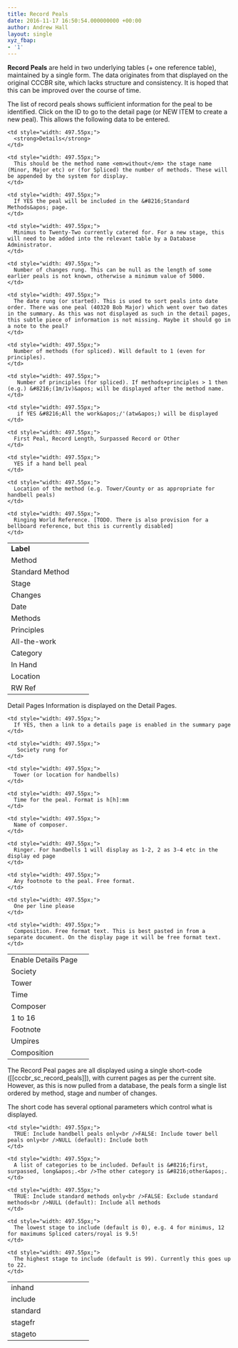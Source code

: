 ```yaml
---
title: Record Peals
date: 2016-11-17 16:50:54.000000000 +00:00
author: Andrew Hall
layout: single
xyz_fbap:
- '1'
---
```

**Record Peals** are held in two underlying tables (+ one reference table), maintained by a single form. The data originates from that displayed on the original CCCBR site, which lacks structure and consistency. It is hoped that this can be improved over the course of time.

The list of record peals shows sufficient information for the peal to be identified. Click on the ID to go to the detail page (or NEW ITEM to create a new peal). This allows the following data to be entered.

<table>
  <tr>
    <td style="width: 167.45px;">
      <strong>Label</strong>
    </td>
    
    <td style="width: 497.55px;">
      <strong>Details</strong>
    </td>
  </tr>
  
  <tr>
    <td style="width: 167.45px;">
      Method
    </td>
    
    <td style="width: 497.55px;">
      This should be the method name <em>without</em> the stage name (Minor, Major etc) or (for Spliced) the number of methods. These will be appended by the system for display.
    </td>
  </tr>
  
  <tr>
    <td style="width: 167.45px;">
      Standard Method
    </td>
    
    <td style="width: 497.55px;">
      If YES the peal will be included in the &#8216;Standard Methods&apos; page.
    </td>
  </tr>
  
  <tr>
    <td style="width: 167.45px;">
      Stage
    </td>
    
    <td style="width: 497.55px;">
      Minimus to Twenty-Two currently catered for. For a new stage, this will need to be added into the relevant table by a Database Administrator.
    </td>
  </tr>
  
  <tr>
    <td style="width: 167.45px;">
      Changes
    </td>
    
    <td style="width: 497.55px;">
      Number of changes rung. This can be null as the length of some earlier peals is not known, otherwise a minimum value of 5000.
    </td>
  </tr>
  
  <tr>
    <td style="width: 167.45px;">
      Date
    </td>
    
    <td style="width: 497.55px;">
      The date rung (or started). This is used to sort peals into date order. There was one peal (40320 Bob Major) which went over two dates in the summary. As this was not displayed as such in the detail pages, this subtle piece of information is not missing. Maybe it should go in a note to the peal?
    </td>
  </tr>
  
  <tr>
    <td style="width: 167.45px;">
      Methods
    </td>
    
    <td style="width: 497.55px;">
      Number of methods (for spliced). Will default to 1 (even for principles).
    </td>
  </tr>
  
  <tr>
    <td style="width: 167.45px;">
      Principles
    </td>
    
    <td style="width: 497.55px;">
       Number of principles (for spliced). If methods+principles > 1 then (e.g.) &#8216;(1m/1v)&apos; will be displayed after the method name.
    </td>
  </tr>
  
  <tr>
    <td style="width: 167.45px;">
      All-the-work
    </td>
    
    <td style="width: 497.55px;">
       if YES &#8216;All the work&apos;/'(atw&apos;) will be displayed
    </td>
  </tr>
  
  <tr>
    <td style="width: 167.45px;">
      Category
    </td>
    
    <td style="width: 497.55px;">
      First Peal, Record Length, Surpassed Record or Other
    </td>
  </tr>
  
  <tr>
    <td style="width: 167.45px;">
      In Hand
    </td>
    
    <td style="width: 497.55px;">
      YES if a hand bell peal
    </td>
  </tr>
  
  <tr>
    <td style="width: 167.45px;">
      Location
    </td>
    
    <td style="width: 497.55px;">
      Location of the method (e.g. Tower/County or as appropriate for handbell peals)
    </td>
  </tr>
  
  <tr>
    <td style="width: 167.45px;">
      RW Ref
    </td>
    
    <td style="width: 497.55px;">
      Ringing World Reference. [TODO. There is also provision for a bellboard reference, but this is currently disabled]
    </td>
  </tr>
</table>

Detail Pages Information is displayed on the Detail Pages.

<table>
  <tr>
    <td style="width: 167.45px;">
      Enable Details Page
    </td>
    
    <td style="width: 497.55px;">
      If YES, then a link to a details page is enabled in the summary page
    </td>
  </tr>
  
  <tr>
    <td style="width: 167.45px;">
      Society
    </td>
    
    <td style="width: 497.55px;">
       Society rung for
    </td>
  </tr>
  
  <tr>
    <td style="width: 167.45px;">
      Tower
    </td>
    
    <td style="width: 497.55px;">
      Tower (or location for handbells)
    </td>
  </tr>
  
  <tr>
    <td style="width: 167.45px;">
      Time
    </td>
    
    <td style="width: 497.55px;">
      Time for the peal. Format is h[h]:mm
    </td>
  </tr>
  
  <tr>
    <td style="width: 167.45px;">
      Composer
    </td>
    
    <td style="width: 497.55px;">
      Name of composer.
    </td>
  </tr>
  
  <tr>
    <td style="width: 167.45px;">
      1 to 16
    </td>
    
    <td style="width: 497.55px;">
      Ringer. For handbells 1 will display as 1-2, 2 as 3-4 etc in the display ed page
    </td>
  </tr>
  
  <tr>
    <td style="width: 167.45px;">
      Footnote
    </td>
    
    <td style="width: 497.55px;">
      Any footnote to the peal. Free format.
    </td>
  </tr>
  
  <tr>
    <td style="width: 167.45px;">
      Umpires
    </td>
    
    <td style="width: 497.55px;">
      One per line please
    </td>
  </tr>
  
  <tr>
    <td style="width: 167.45px;">
      Composition
    </td>
    
    <td style="width: 497.55px;">
      Composition. Free format text. This is best pasted in from a separate document. On the display page it will be free format text.
    </td>
  </tr>
</table>

The Record Peal pages are all displayed using a single short-code ([[cccbr\_sc\_record_peals]]), with current pages as per the current site. However, as this is now pulled from a database, the peals form a single list ordered by method, stage and number of changes.

The short code has several optional parameters which control what is displayed.

<table>
  <tr>
    <td style="width: 167.45px;">
      inhand
    </td>
    
    <td style="width: 497.55px;">
      TRUE: Include handbell peals only<br />FALSE: Include tower bell peals only<br />NULL (default): Include both
    </td>
  </tr>
  
  <tr>
    <td style="width: 167.45px;">
      include
    </td>
    
    <td style="width: 497.55px;">
      A list of categories to be included. Default is &#8216;first, surpassed, long&apos;.<br />The other category is &#8216;other&apos;.
    </td>
  </tr>
  
  <tr>
    <td style="width: 167.45px;">
      standard
    </td>
    
    <td style="width: 497.55px;">
      TRUE: Include standard methods only<br />FALSE: Exclude standard methods<br />NULL (default): Include all methods
    </td>
  </tr>
  
  <tr>
    <td style="width: 167.45px;">
      stagefr
    </td>
    
    <td style="width: 497.55px;">
      The lowest stage to include (default is 0), e.g. 4 for minimus, 12 for maximums Spliced caters/royal is 9.5!
    </td>
  </tr>
  
  <tr>
    <td style="width: 167.45px;">
      stageto
    </td>
    
    <td style="width: 497.55px;">
      The highest stage to include (default is 99). Currently this goes up to 22.
    </td>
  </tr>
</table>
